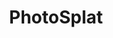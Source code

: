 ---
layout: page
title: PhotoSplat
description: Original work combining state of the art reconstruction methods with lighting information and deformation tracking.
redirect: https://github.com/ishanchadha01/PhotoSplat
importance: 1
# category: work
# related_publications: einstein1956investigations, einstein1950meaning
---